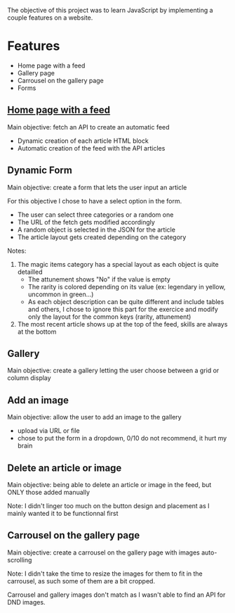 The objective of this project was to learn JavaScript by implementing a couple features on a website.

# Features

- Home page with a feed
- Gallery page
- Carrousel on the gallery page
- Forms

## [Home page with a feed](https://github.com/nightandstars/Dev_Projects/tree/main/JS_Website/Home)

Main objective: fetch an API to create an automatic feed
  - Dynamic creation of each article HTML block
  - Automatic creation of the feed with the API articles

## Dynamic Form

Main objective: create a form that lets the user input an article

For this objective I chose to have a select option in the form.
  - The user can select three categories or a random one
  - The URL of the fetch gets modified accordingly
  - A random object is selected in the JSON for the article
  - The article layout gets created depending on the category

Notes:
1. The magic items category has a special layout as each object is quite detailled
   - The attunement shows "No" if the value is empty
   - The rarity is colored depending on its value (ex: legendary in yellow, uncommon in green...)
   - As each object description can be quite different and include tables and others, I chose to ignore this part for the exercice and modify only the layout for the common keys (rarity, attunement)
2. The most recent article shows up at the top of the feed, skills are always at the bottom

## Gallery

Main objective: create a gallery letting the user choose between a grid or column display

## Add an image

Main objective: allow the user to add an image to the gallery
  - upload via URL or file
  - chose to put the form in a dropdown, 0/10 do not recommend, it hurt my brain

## Delete an article or image

Main objective: being able to delete an article or image in the feed, but ONLY those added manually

Note: I didn't linger too much on the button design and placement as I mainly wanted it to be functionnal first

## Carrousel on the gallery page

Main objective: create a carrousel on the gallery page with images auto-scrolling

Note: I didn't take the time to resize the images for them to fit in the carrousel, as such some of them are a bit cropped. 

Carrousel and gallery images don't match as I wasn't able to find an API for DND images.
